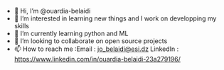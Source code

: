 - 👋 Hi, I’m @ouardia-belaidi
- 👀 I’m interested in learning new things and I work on developping my skills 
- 🌱 I’m currently learning python and ML
- 💞️ I’m looking to collaborate on open source projects
- 📫 How to reach me :Email : jo_belaidi@esi.dz
                      LinkedIn : https://www.linkedin.com/in/ouardia-belaidi-23a279196/  

<!---
ouardia-belaidi/ouardia-belaidi is a ✨ special ✨ repository because its `README.md` (this file) appears on your GitHub profile.
You can click the Preview link to take a look at your changes.
--->

